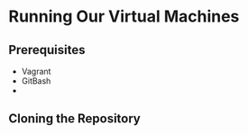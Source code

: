# Running Our Virtual Machines

## Prerequisites

- Vagrant
- GitBash
-


## Cloning the Repository

